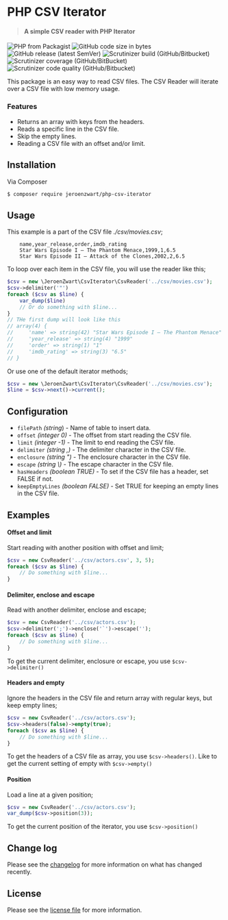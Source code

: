 # PHP CSV Iterator

> #### A simple CSV reader with PHP Iterator

![PHP from Packagist](https://img.shields.io/packagist/php-v/jeroenzwart/php-csv-iterator?style=flat-square)
![GitHub code size in bytes](https://img.shields.io/github/languages/code-size/jeroenzwart/php-csv-iterator?style=flat-square)
![GitHub release (latest SemVer)](https://img.shields.io/github/v/release/jeroenzwart/php-csv-iterator?style=flat-square)
![Scrutinizer build (GitHub/Bitbucket)](https://img.shields.io/scrutinizer/build/g/jeroenzwart/php-csv-iterator?style=flat-square)
![Scrutinizer coverage (GitHub/BitBucket)](https://img.shields.io/scrutinizer/coverage/g/jeroenzwart/php-csv-iterator?style=flat-square)
![Scrutinizer code quality (GitHub/Bitbucket)](https://img.shields.io/scrutinizer/quality/g/jeroenzwart/php-csv-iterator?style=flat-square)

This package is an easy way to read CSV files. The CSV Reader will iterate over a CSV file with low memory usage. 


### Features

- Returns an array with keys from the headers.
- Reads a specific line in the CSV file.
- Skip the empty lines.
- Reading a CSV file with an offset and/or limit.


## Installation

Via Composer
``` bash
$ composer require jeroenzwart/php-csv-iterator
```


## Usage

This example is a part of the CSV file *./csv/movies.csv*;
````text
    name,year_release,order,imdb_rating
    Star Wars Episode I – The Phantom Menace,1999,1,6.5
    Star Wars Episode II – Attack of the Clones,2002,2,6.5 
````

To loop over each item in the CSV file, you will use the reader like this;
``` php
$csv = new \JeroenZwart\CsvIterator\CsvReader('../csv/movies.csv');
$csv->delimiter('"')
foreach ($csv as $line) {
    var_dump($line)
    // Or do something with $line...
}
// THe first dump will look like this
// array(4) {
//     'name' => string(42) "Star Wars Episode I – The Phantom Menace"
//     'year_release' => string(4) "1999"
//     'order' => string(1) "1"
//     'imdb_rating' => string(3) "6.5"
// }
```

Or use one of the default iterator methods;
``` php
$csv = new \JeroenZwart\CsvIterator\CsvReader('../csv/movies.csv');
$line = $csv->next()->current();
```


## Configuration
- `filePath` *(string*) - Name of table to insert data.
- `offset` *(integer 0)* - The offset from start reading the CSV file.
- `limit` *(integer -1)* - The limit to end reading the CSV file.
- `delimiter` *(string ,)* - The delimiter character in the CSV file.
- `enclosure` *(string ")* - The enclosure character in the CSV file.
- `escape` *(string \\)* - The escape character in the CSV file.
- `hasHeaders` *(boolean TRUE)* - To set if the CSV file has a header, set FALSE if not.
- `keepEmptyLines` *(boolean FALSE)* - Set TRUE for keeping an empty lines in the CSV file.



## Examples

#### Offset and limit

Start reading with another position with offset and limit;
``` php
$csv = new CsvReader('../csv/actors.csv', 3, 5);
foreach ($csv as $line) {
    // Do something with $line...
}
```


#### Delimiter, enclose and escape

Read with another delimiter, enclose and escape;
``` php
$csv = new CsvReader('../csv/actors.csv');
$csv->delimiter(';')->enclose('`')->escape('');
foreach ($csv as $line) {
    // Do something with $line...
}
```
To get the current delimiter, enclosure or escape, you use `$csv->delimiter()`


#### Headers and empty

Ignore the headers in the CSV file and return array with regular keys, but keep empty lines;
``` php
$csv = new CsvReader('../csv/actors.csv');
$csv->headers(false)->empty(true);
foreach ($csv as $line) {
    // Do something with $line...
}
```
To get the headers of a CSV file as array, you use `$csv->headers()`. Like to get the current setting of empty with `$csv->empty()`


#### Position

Load a line at a given position;
``` php
$csv = new CsvReader('../csv/actors.csv');
var_dump($csv->position(3));
```
To get the current position of the iterator, you use `$csv->position()`


## Change log

Please see the [changelog](changelog.md) for more information on what has changed recently.


## License

Please see the [license file](LICENSE) for more information.
